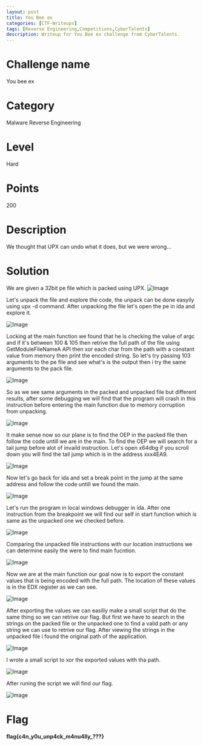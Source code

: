 ```yaml
---
layout: post
title: You Bee ex
categories: [CTF-Writeups]
tags: [Reverse Engineering,Competitions,CyberTalents]
description: Writeup for You Bee ex challenge from CyberTalents.
---
```

# Challenge name
You bee ex
# Category
Malware Reverse Engineering
# Level
Hard
# Points
200
# Description
We thought that UPX can undo what it does, but we were wrong...
# Solution
We are given a 32bit pe file which is packed using UPX. 
![Image](https://raw.githubusercontent.com/joezid/joezid.github.io/main/Images/youbeeex/1.png)

Let's unpack the file and explore the code, the unpack can be done easyily using upx -d command.
After unpacking the file let's open the pe in ida and explore it.

![Image](https://raw.githubusercontent.com/joezid/joezid.github.io/main/Images/youbeeex/2.png)

Locking at the main function we found that he is checking the value of argc and if it's between 100 & 105 then retrive the full path of the file using GetModuleFileNameA API then xor each char from the path with a constant value from memory then print the encoded string.
So let's try passing 103 arguments to the pe file and see what's is the output then i try  the same arguments to the pack file.

![Image](https://raw.githubusercontent.com/joezid/joezid.github.io/main/Images/youbeeex/3.png)

So as we see same arguments in the packed and unpacked file but different results, after some debugging we will find that the program will crash in this instruction before entering the main function due to memory corruption from unpacking.

![Image](https://raw.githubusercontent.com/joezid/joezid.github.io/main/Images/youbeeex/4.png)

It make sense now so our plane is to find the OEP in the packed file then follow the code untill we are in the main.
To find the OEP we will search for a tail jump before alot of invaild instruction.
Let's open x64dbg if you scroll down you will find the tail jump which is in the address xxx4EA9.

![Image](https://raw.githubusercontent.com/joezid/joezid.github.io/main/Images/youbeeex/5.png)

Now let's go back for ida and set a break point in the jump at the same address and follow the code untill we found the main.

![Image](https://raw.githubusercontent.com/joezid/joezid.github.io/main/Images/youbeeex/6.png)

Let's run the program in local windows debugger in ida.
After one instruction from the breakpoint we will find our self in start function which is same as the unpacked one we checked before.

![Image](https://raw.githubusercontent.com/joezid/joezid.github.io/main/Images/youbeeex/7.png)

Comparing the unpacked file instructions with our location instructions we can determine easily the were to find main fucntion.

![Image](https://raw.githubusercontent.com/joezid/joezid.github.io/main/Images/youbeeex/8.png)

Now we are at the main function our goal now is to export the constant values that is being encoded with the full path.
The location of these values is in the EDX register as we can see.

![Image](https://raw.githubusercontent.com/joezid/joezid.github.io/main/Images/youbeeex/9.png)

After exporting the values we can easilly make a small script that do the same thing so we can retrive our flag.
But first we have to search in the strings on the packed file or the unpacked one to find a valid path or any string we can use to retrive our flag.
After viewing the strings in the unpacked file i found the original path of the application.

![Image](https://raw.githubusercontent.com/joezid/joezid.github.io/main/Images/youbeeex/10.png)

I wrote a small script to xor the exported values with tha path.

![Image](https://raw.githubusercontent.com/joezid/joezid.github.io/main/Images/youbeeex/11.png)

After runing the script we will find our flag.

![Image](https://raw.githubusercontent.com/joezid/joezid.github.io/main/Images/youbeeex/12.png)

# Flag
**flag{c4n_y0u_unp4ck_m4nu4lly_???}**

